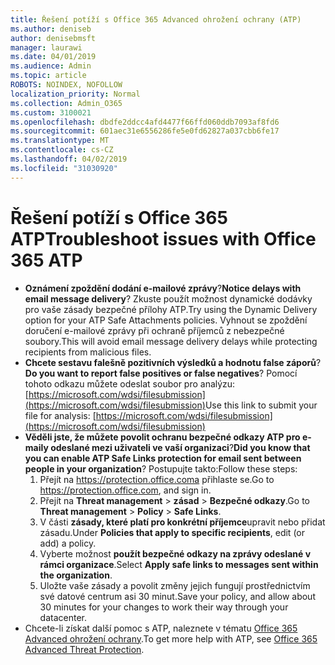 ```yaml
---
title: Řešení potíží s Office 365 Advanced ohrožení ochrany (ATP)
ms.author: deniseb
author: denisebmsft
manager: laurawi
ms.date: 04/01/2019
ms.audience: Admin
ms.topic: article
ROBOTS: NOINDEX, NOFOLLOW
localization_priority: Normal
ms.collection: Admin_O365
ms.custom: 3100021
ms.openlocfilehash: dbdfe2ddcc4afd4477f66ffd060ddb7093af8fd6
ms.sourcegitcommit: 601aec31e6556286fe5e0fd62827a037cbb6fe17
ms.translationtype: MT
ms.contentlocale: cs-CZ
ms.lasthandoff: 04/02/2019
ms.locfileid: "31030920"
---
```

# <a name="troubleshoot-issues-with-office-365-atp"></a><span data-ttu-id="048de-102">Řešení potíží s Office 365 ATP</span><span class="sxs-lookup"><span data-stu-id="048de-102">Troubleshoot issues with Office 365 ATP</span></span>

- <span data-ttu-id="048de-103">**Oznámení zpoždění dodání e-mailové zprávy**?</span><span class="sxs-lookup"><span data-stu-id="048de-103">**Notice delays with email message delivery**?</span></span> <span data-ttu-id="048de-104">Zkuste použít možnost dynamické dodávky pro vaše zásady bezpečné přílohy ATP.</span><span class="sxs-lookup"><span data-stu-id="048de-104">Try using the Dynamic Delivery option for your ATP Safe Attachments policies.</span></span> <span data-ttu-id="048de-105">Vyhnout se zpoždění doručení e-mailové zprávy při ochraně příjemců z nebezpečné soubory.</span><span class="sxs-lookup"><span data-stu-id="048de-105">This will avoid email message delivery delays while protecting recipients from malicious files.</span></span>
- <span data-ttu-id="048de-106">**Chcete sestavu falešně pozitivních výsledků a hodnotu false záporů**?</span><span class="sxs-lookup"><span data-stu-id="048de-106">**Do you want to report false positives or false negatives**?</span></span> <span data-ttu-id="048de-107">Pomocí tohoto odkazu můžete odeslat soubor pro analýzu:[https://microsoft.com/wdsi/filesubmission](https://microsoft.com/wdsi/filesubmission)</span><span class="sxs-lookup"><span data-stu-id="048de-107">Use this link to submit your file for analysis: [https://microsoft.com/wdsi/filesubmission](https://microsoft.com/wdsi/filesubmission)</span></span>
- <span data-ttu-id="048de-108">**Věděli jste, že můžete povolit ochranu bezpečné odkazy ATP pro e-maily odeslané mezi uživateli ve vaší organizaci**?</span><span class="sxs-lookup"><span data-stu-id="048de-108">**Did you know that you can enable ATP Safe Links protection for email sent between people in your organization**?</span></span> <span data-ttu-id="048de-109">Postupujte takto:</span><span class="sxs-lookup"><span data-stu-id="048de-109">Follow these steps:</span></span>
    1. <span data-ttu-id="048de-110">Přejít na https://protection.office.coma přihlaste se.</span><span class="sxs-lookup"><span data-stu-id="048de-110">Go to https://protection.office.com, and sign in.</span></span>
    2. <span data-ttu-id="048de-111">Přejít na **Threat management** > **zásad** > **Bezpečné odkazy**.</span><span class="sxs-lookup"><span data-stu-id="048de-111">Go to **Threat management** > **Policy** > **Safe Links**.</span></span>
    3. <span data-ttu-id="048de-112">V části **zásady, které platí pro konkrétní příjemce**upravit nebo přidat zásadu.</span><span class="sxs-lookup"><span data-stu-id="048de-112">Under **Policies that apply to specific recipients**, edit (or add) a policy.</span></span>
    4. <span data-ttu-id="048de-113">Vyberte možnost **použít bezpečné odkazy na zprávy odeslané v rámci organizace**.</span><span class="sxs-lookup"><span data-stu-id="048de-113">Select **Apply safe links to messages sent within the organization**.</span></span>
    5. <span data-ttu-id="048de-114">Uložte vaše zásady a povolit změny jejich fungují prostřednictvím své datové centrum asi 30 minut.</span><span class="sxs-lookup"><span data-stu-id="048de-114">Save your policy, and allow about 30 minutes for your changes to work their way through your datacenter.</span></span>
- <span data-ttu-id="048de-115">Chcete-li získat další pomoc s ATP, naleznete v tématu [Office 365 Advanced ohrožení ochrany](https://docs.microsoft.com/office365/securitycompliance/office-365-atp).</span><span class="sxs-lookup"><span data-stu-id="048de-115">To get more help with ATP, see [Office 365 Advanced Threat Protection](https://docs.microsoft.com/office365/securitycompliance/office-365-atp).</span></span>